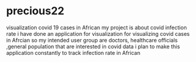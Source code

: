 # precious22
 visualization covid 19 cases in African
 my project is about covid infection rate i have done an application 
 for visualization for visualizing covid cases in Afrcian so my intended 
 user group are doctors, healthcare  officials ,general population that are
 interested in covid data i plan to make this application constantly to track
 infection rate in African
